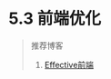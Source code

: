 # 5.3 前端优化

> 推荐博客
> 1. [Effective前端](https://www.yinchengli.com/category/code/%E5%89%8D%E7%AB%AF/effective%E5%89%8D%E7%AB%AF/)

## 